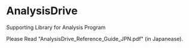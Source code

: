 # AnalysisDrive
Supporting Library for Analysis Program

Please Read "AnalysisDrive_Reference_Guide_JPN.pdf" (in Japanease).
